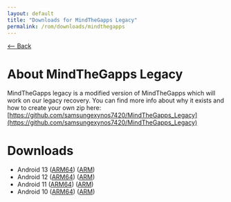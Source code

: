 ```yaml
---
layout: default
title: "Downloads for MindTheGapps Legacy"
permalink: /rom/downloads/mindthegapps
---
```

[ <-- Back](../home)

# About MindTheGapps Legacy
MindTheGapps legacy is a modified version of MindTheGapps which will work on our legacy recovery. You can find more info about why it exists and how to create your own zip here: [https://github.com/samsungexynos7420/MindTheGapps_Legacy](https://github.com/samsungexynos7420/MindTheGapps_Legacy)

# Downloads
- Android 13 ([ARM64]()) ([ARM]())
- Android 12 ([ARM64]()) ([ARM]())
- Android 11 ([ARM64]()) ([ARM]())
- Android 10 ([ARM64]()) ([ARM]())
